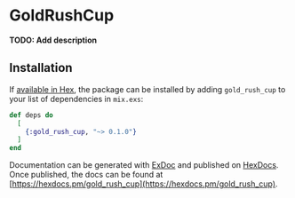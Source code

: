 # GoldRushCup

**TODO: Add description**

## Installation

If [available in Hex](https://hex.pm/docs/publish), the package can be installed
by adding `gold_rush_cup` to your list of dependencies in `mix.exs`:

```elixir
def deps do
  [
    {:gold_rush_cup, "~> 0.1.0"}
  ]
end
```

Documentation can be generated with [ExDoc](https://github.com/elixir-lang/ex_doc)
and published on [HexDocs](https://hexdocs.pm). Once published, the docs can
be found at [https://hexdocs.pm/gold_rush_cup](https://hexdocs.pm/gold_rush_cup).


